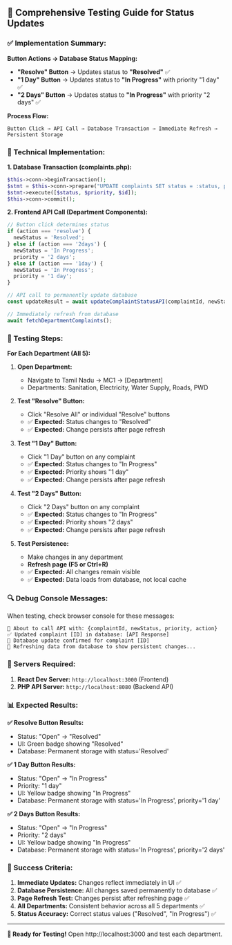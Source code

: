 ## 🧪 **Comprehensive Testing Guide for Status Updates**

### **✅ Implementation Summary:**

**Button Actions → Database Status Mapping:**
- **"Resolve" Button** → Updates status to **"Resolved"** ✅
- **"1 Day" Button** → Updates status to **"In Progress"** with priority "1 day" ✅  
- **"2 Days" Button** → Updates status to **"In Progress"** with priority "2 days" ✅

**Process Flow:**
```
Button Click → API Call → Database Transaction → Immediate Refresh → Persistent Storage
```

### **🔧 Technical Implementation:**

**1. Database Transaction (complaints.php):**
```php
$this->conn->beginTransaction();
$stmt = $this->conn->prepare("UPDATE complaints SET status = :status, priority = :priority WHERE id = :id");
$stmt->execute([$status, $priority, $id]);
$this->conn->commit();
```

**2. Frontend API Call (Department Components):**
```javascript
// Button click determines status
if (action === 'resolve') {
  newStatus = 'Resolved';
} else if (action === '2days') {
  newStatus = 'In Progress';
  priority = '2 days';
} else if (action === '1day') {
  newStatus = 'In Progress'; 
  priority = '1 day';
}

// API call to permanently update database
const updateResult = await updateComplaintStatusAPI(complaintId, newStatus, priority, 'MC1');

// Immediately refresh from database
await fetchDepartmentComplaints();
```

### **🧪 Testing Steps:**

**For Each Department (All 5):**

1. **Open Department:**
   - Navigate to Tamil Nadu → MC1 → [Department]
   - Departments: Sanitation, Electricity, Water Supply, Roads, PWD

2. **Test "Resolve" Button:**
   - Click "Resolve All" or individual "Resolve" buttons
   - ✅ **Expected:** Status changes to "Resolved"
   - ✅ **Expected:** Change persists after page refresh

3. **Test "1 Day" Button:**
   - Click "1 Day" button on any complaint
   - ✅ **Expected:** Status changes to "In Progress" 
   - ✅ **Expected:** Priority shows "1 day"
   - ✅ **Expected:** Change persists after page refresh

4. **Test "2 Days" Button:**
   - Click "2 Days" button on any complaint
   - ✅ **Expected:** Status changes to "In Progress"
   - ✅ **Expected:** Priority shows "2 days" 
   - ✅ **Expected:** Change persists after page refresh

5. **Test Persistence:**
   - Make changes in any department
   - **Refresh page (F5 or Ctrl+R)**
   - ✅ **Expected:** All changes remain visible
   - ✅ **Expected:** Data loads from database, not local cache

### **🔍 Debug Console Messages:**

When testing, check browser console for these messages:
```
🔄 About to call API with: {complaintId, newStatus, priority, action}
✅ Updated complaint [ID] in database: [API Response]
🎉 Database update confirmed for complaint [ID]
🔄 Refreshing data from database to show persistent changes...
```

### **🚀 Servers Required:**

1. **React Dev Server:** `http://localhost:3000` (Frontend)
2. **PHP API Server:** `http://localhost:8080` (Backend API)

### **📊 Expected Results:**

**✅ Resolve Button Results:**
- Status: "Open" → "Resolved"
- UI: Green badge showing "Resolved"
- Database: Permanent storage with status='Resolved'

**✅ 1 Day Button Results:**
- Status: "Open" → "In Progress" 
- Priority: "1 day"
- UI: Yellow badge showing "In Progress"
- Database: Permanent storage with status='In Progress', priority='1 day'

**✅ 2 Days Button Results:**
- Status: "Open" → "In Progress"
- Priority: "2 days" 
- UI: Yellow badge showing "In Progress"
- Database: Permanent storage with status='In Progress', priority='2 days'

### **🎯 Success Criteria:**

1. **Immediate Updates:** Changes reflect immediately in UI ✅
2. **Database Persistence:** All changes saved permanently to database ✅
3. **Page Refresh Test:** Changes persist after refreshing page ✅
4. **All Departments:** Consistent behavior across all 5 departments ✅
5. **Status Accuracy:** Correct status values ("Resolved", "In Progress") ✅

---

**🎉 Ready for Testing!** Open http://localhost:3000 and test each department.
